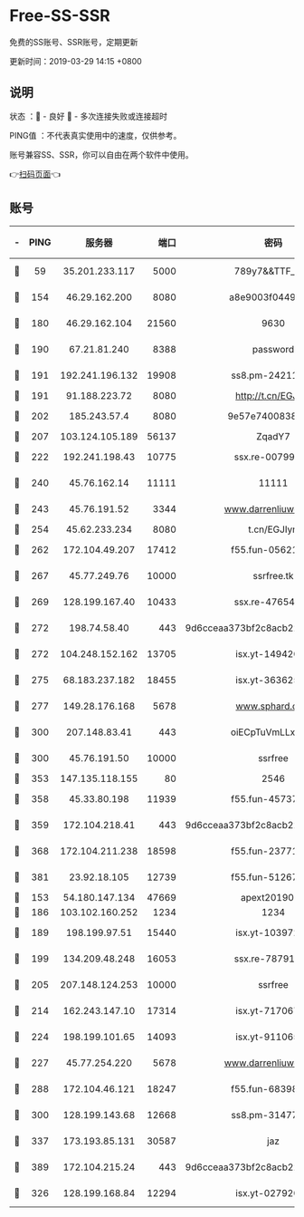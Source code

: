 # Free-SS-SSR

免费的SS账号、SSR账号，定期更新

更新时间：2019-03-29 14:15 +0800

## 说明

状态     ：🙂 - 良好 🙁 - 多次连接失败或连接超时

PING值   ：不代表真实使用中的速度，仅供参考。

账号兼容SS、SSR，你可以自由在两个软件中使用。

👉[扫码页面](https://liesauer.github.io/Free-SS-SSR/)👈

## 账号

|-|PING|服务器|端口|密码|加密方式|区域|
|:----:|:----:|:-----:|-----:|:----:|:----:|:----:|
|🙂|59|35.201.233.117|5000|789y7&&TTF_+><|aes-256-cfb|US|
|🙂|154|46.29.162.200|8080|a8e9003f0449cea5|chacha20-ietf|RU|
|🙂|180|46.29.162.104|21560|9630|aes-128-ctr|RU|
|🙂|190|67.21.81.240|8388|password|aes-256-cfb|US|
|🙂|191|192.241.196.132|19908|ss8.pm-24211927|aes-256-cfb|US|
|🙂|191|91.188.223.72|8080|http://t.cn/EGJIyrl|rc4-md5|RU|
|🙂|202|185.243.57.4|8080|9e57e7400838a01e|chacha20-ietf|US|
|🙂|207|103.124.105.189|56137|ZqadY7|chacha20|US|
|🙂|222|192.241.198.43|10775|ssx.re-00799891|aes-256-cfb|US|
|🙂|240|45.76.162.14|11111|11111|aes-256-cfb|SG|
|🙂|243|45.76.191.52|3344|www.darrenliuwei.com|aes-256-cfb|JP|
|🙂|254|45.62.233.234|8080|t.cn/EGJIyrl|rc4-md5|CA|
|🙂|262|172.104.49.207|17412|f55.fun-05621205|aes-256-cfb|SG|
|🙂|267|45.77.249.76|10000|ssrfree.tk|aes-256-cfb|SG|
|🙂|269|128.199.167.40|10433|ssx.re-47654308|aes-256-cfb|SG|
|🙂|272|198.74.58.40|443|9d6cceaa373bf2c8acb22e60b6a58be6|aes-256-cfb|US|
|🙂|272|104.248.152.162|13705|isx.yt-14942092|aes-256-cfb|SG|
|🙂|275|68.183.237.182|18455|isx.yt-36362513|aes-256-cfb|SG|
|🙂|277|149.28.176.168|5678|www.sphard.com|aes-256-cfb|AU|
|🙂|300|207.148.83.41|443|oiECpTuVmLLxk4Ts|aes-256-cfb|AU|
|🙂|300|45.76.191.50|10000|ssrfree|aes-256-cfb|SG|
|🙂|353|147.135.118.155|80|2546|chacha20|US|
|🙂|358|45.33.80.198|11939|f55.fun-45737908|aes-256-cfb|US|
|🙂|359|172.104.218.41|443|9d6cceaa373bf2c8acb22e60b6a58be6|aes-256-cfb|US|
|🙂|368|172.104.211.238|18598|f55.fun-23771534|aes-256-cfb|US|
|🙂|381|23.92.18.105|12739|f55.fun-51267989|aes-256-cfb|US|
|🙂|153|54.180.147.134|47669|apext2019001|chacha20|KR|
|🙂|186|103.102.160.252|1234|1234|rc4-md5|JP|
|🙂|189|198.199.97.51|15440|isx.yt-10397236|aes-256-cfb|US|
|🙂|199|134.209.48.248|16053|ssx.re-78791809|aes-256-cfb|US|
|🙂|205|207.148.124.253|10000|ssrfree|aes-256-cfb|SG|
|🙂|214|162.243.147.10|17314|isx.yt-71706749|aes-256-cfb|US|
|🙂|224|198.199.101.65|14093|isx.yt-91106596|aes-256-cfb|US|
|🙂|227|45.77.254.220|5678|www.darrenliuwei.com|aes-256-cfb|SG|
|🙂|288|172.104.46.121|18247|f55.fun-68398451|aes-256-cfb|SG|
|🙂|300|128.199.143.68|12668|ss8.pm-31477176|aes-256-cfb|SG|
|🙂|337|173.193.85.131|30587|jaz|aes-256-cfb|US|
|🙂|389|172.104.215.24|443|9d6cceaa373bf2c8acb22e60b6a58be6|aes-256-cfb|US|
|🙁|326|128.199.168.84|12294|isx.yt-02792021|aes-256-cfb|SG|
